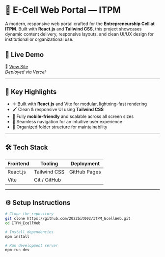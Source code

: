 # 🌟 E-Cell Web Portal — ITPM

A modern, responsive web portal crafted for the **Entrepreneurship Cell at ITPM**. Built with **React.js** and **Tailwind CSS**, this project showcases dynamic content delivery, responsive layouts, and clean UI/UX design for institutional or organizational use.

## 🔗 Live Demo

🎯 [View Site](https://itpm-ecell-web-3qij.vercel.app/)  
_Deployed via Vercel_

---

## 🎨 Key Highlights

- ⚛️ Built with **React.js** and Vite for modular, lightning-fast rendering
- 🖌️ Clean & responsive UI using **Tailwind CSS**
- 📱 Fully **mobile-friendly** and scalable across all screen sizes
- 🧭 Seamless navigation for an intuitive user experience
- 🧩 Organized folder structure for maintainability

---

## 🛠️ Tech Stack

| Frontend   | Tooling         | Deployment      |
|------------|------------------|-----------------|
| React.js   | Tailwind CSS     | GitHub Pages    |
| Vite       | Git / GitHub     |                 |

---


## ⚙️ Setup Instructions

```bash
# Clone the repository
git clone https://github.com/2022bit002/ITPM_EcellWeb.git
cd ITPM_EcellWeb

# Install dependencies
npm install

# Run development server
npm run dev

